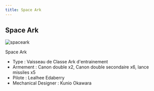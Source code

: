 ```yaml
---
title: Space Ark
---
```


Space Ark
---------

![spaceark](/images/stories/saga/F91/mechas/fed/spaceark.gif)


Space Ark   
  
- Type : Vaisseau de Classe Ark d'entrainement  
- Armement : Canon double x2, Canon double secondaire x6, lance missiles x5  
- Pilote : Lealhee Edaberry  
- Mechanical Designer : Kunio Okawara  
  


